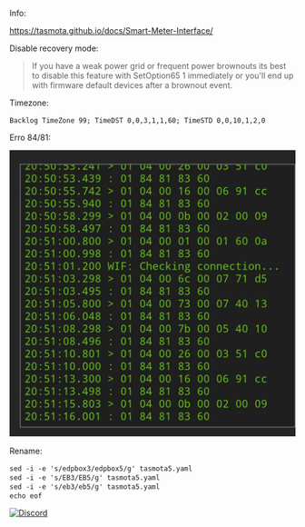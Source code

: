 Info:

https://tasmota.github.io/docs/Smart-Meter-Interface/ 

Disable recovery mode:

> If you have a weak power grid or 
> frequent power brownouts its best to disable
> this feature with 
> SetOption65 1 
> immediately 
> or you'll end up with firmware default
> devices after a brownout event.

Timezone:

```
Backlog TimeZone 99; TimeDST 0,0,3,1,1,60; TimeSTD 0,0,10,1,2,0
```
Erro 84/81:

![erro 84 81](./erro81.jpg)

Rename:

```
sed -i -e 's/edpbox3/edpbox5/g' tasmota5.yaml
sed -i -e 's/EB3/EB5/g' tasmota5.yaml
sed -i -e 's/eb3/eb5/g' tasmota5.yaml
echo eof
```

[![Discord](https://img.shields.io/discord/494714310518505472?style=plastic&logo=discord)](https://discord.gg/Mh9mTEA) 
